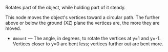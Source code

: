 Rotates part of the object, while holding part of it steady.

This node moves the object's vertices toward a circular path.  The further above or below the ground (XZ) plane the vertices are, the more they are moved.

   - `Amount` — The angle, in degrees, to rotate the vertices at y=1 and y=-1.  Vertices closer to y=0 are bent less; vertices further out are bent more.
